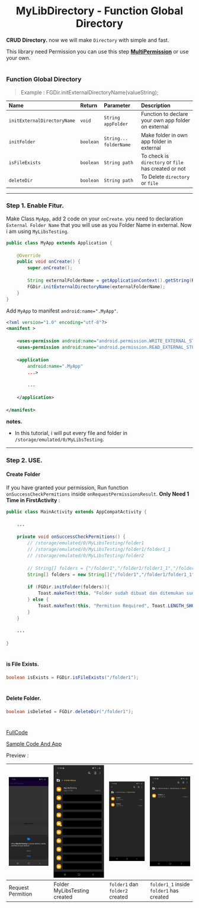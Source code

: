<h1 align="center">
    MyLibDirectory - Function Global Directory
</h1>

**CRUD Directory.** now we will make `Directory` with simple and fast.

This library need Permission you can use this step [**MultiPermission**](https://github.com/gzeinnumer/MultiPermition2) or use your own.

#
### Function Global Directory
> Example : FGDir.initExternalDirectoryName(valueString);

| Name                        | Return    | Parameter              | Description                                          |
|:----------------------------|:----------|:-----------------------|:-----------------------------------------------------|
| `initExternalDirectoryName` | `void`    | `String appFolder`     | Function to declare your own app folder on external  |
| `initFolder`                | `boolean` | `String... folderName` | Make folder in own app folder in external            |
| `isFileExists`              | `boolean` | `String path`          | To check is `directory` or `file` has created or not |
| `deleteDir`                 | `boolean` | `String path`          | To Delete `directory` or `file`                      |

---
### Step 1. Enable Fitur.
Make Class `MyApp`, add 2 code on your `onCreate`. you need to declaration `External Folder Name` that you will use as you Folder Name in external. Now i am using `MyLibsTesting`.

```java
public class MyApp extends Application {

    @Override
    public void onCreate() {
        super.onCreate();

        String externalFolderName = getApplicationContext().getString(R.string.app_name); //MyLibsTesting
        FGDir.initExternalDirectoryName(externalFolderName);
    }
}
```
Add `MyApp` to manifest `android:name=".MyApp"`.
```xml
<?xml version="1.0" encoding="utf-8"?>
<manifest >

    <uses-permission android:name="android.permission.WRITE_EXTERNAL_STORAGE" />
    <uses-permission android:name="android.permission.READ_EXTERNAL_STORAGE" />

    <application
        android:name=".MyApp"
        ...>

        ...

    </application>

</manifest>
```
**notes.** 
  - In this tutorial, i will put every file and folder in `/storage/emulated/0/MyLibsTesting`.

---
### Step 2. USE.
#### Create Folder
If you have granted your permission, Run function
`onSuccessCheckPermitions` inside `onRequestPermissionsResult`. **Only
Need 1 Time in FirstActivity** :

```java
public class MainActivity extends AppCompatActivity {

    ...

    private void onSuccessCheckPermitions() {
        // /storage/emulated/0/MyLibsTesting/folder1
        // /storage/emulated/0/MyLibsTesting/folder1/folder1_1
        // /storage/emulated/0/MyLibsTesting/folder2
        
        // String[] folders = {"/folder1","/folder1/folder1_1","/folder2"};
        String[] folders = new String[]{"/folder1","/folder1/folder1_1","/folder2"};
        
        if (FGDir.initFolder(folders)){
            Toast.makeText(this, "Folder sudah dibuat dan ditemukan sudah bisa lanjut", Toast.LENGTH_SHORT).show();
        } else {
            Toast.makeText(this, "Permition Required", Toast.LENGTH_SHORT).show();
        }
    }

    ...

}
```

#
#### is File Exists.

```java
boolean isExists = FGDir.isFileExists("/folder1");
```

#
#### Delete Folder.

```java
boolean isDeleted = FGDir.deleteDir("/folder1");
```

#
[FullCode](https://github.com/gzeinnumer/MyLibDirectory/blob/master/example/CreateFolder/MainActivity.java)

[Sample Code And App](https://github.com/gzeinnumer/MyLibDirectoryExample)

Preview :

|![](https://github.com/gzeinnumer/MyLibDirectory/blob/master/assets/example1.jpg)|![](https://github.com/gzeinnumer/MyLibDirectory/blob/master/assets/example2.jpg)|![](https://github.com/gzeinnumer/MyLibDirectory/blob/master/assets/example3.jpg)|![](https://github.com/gzeinnumer/MyLibDirectory/blob/master/assets/example4.jpg)|
|--|--|--|--|
|Request Permition |Folder MyLibsTesting created|`folder1` dan `folder2` created|`folder1_1` inside `folder1` has created|
